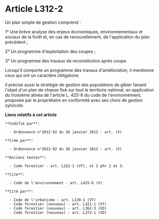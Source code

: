 # Article L312-2

Un plan simple de gestion comprend :

1° Une brève analyse des enjeux économiques, environnementaux et sociaux de la forêt et, en cas de renouvellement, de
l'application du plan précédent ;

2° Un programme d'exploitation des coupes ;

3° Un programme des travaux de reconstitution après coupe.

Lorsqu'il comporte un programme des travaux d'amélioration, il mentionne ceux qui ont un caractère obligatoire.

Il précise aussi la stratégie de gestion des populations de gibier faisant l'objet d'un plan de chasse fixé sur tout le
territoire national, en application du troisième alinéa de l'article L. 425-6 du code de l'environnement, proposée par le
propriétaire en conformité avec ses choix de gestion sylvicole.

**Liens relatifs à cet article**

	**Codifié par**:

	  - Ordonnance n°2012-92 du 26 janvier 2012 - art. (V)

	**Créé par**:

	  - Ordonnance n°2012-92 du 26 janvier 2012 - art. (V)

	**Anciens textes**:

	  - Code forestier - art. L222-1 (VT), al 1 phr 2 et 3.

	**Cite**:

	  - Code de l'environnement - art. L425-6 (V)

	**Cité par**:

	  - Code de l'urbanisme - art. L130-1 (VT)
	  - Code forestier (nouveau) - art. L321-1 (VT)
	  - Code forestier (nouveau) - art. L362-3 (VD)
	  - Code forestier (nouveau) - art. L372-1 (VD)
